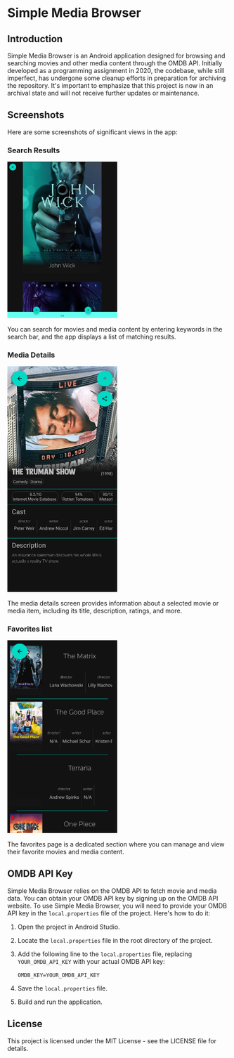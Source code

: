 # Simple Media Browser


## Introduction

Simple Media Browser is an Android application designed for browsing and searching movies and other media content through the OMDB API. Initially developed as a programming assignment in 2020, the codebase, while still imperfect, has undergone some cleanup efforts in preparation for archiving the repository. It's important to emphasize that this project is now in an archival state and will not receive further updates or maintenance.

## Screenshots

Here are some screenshots of significant views in the app:

### Search Results

<img src="screenshots/search_results.png" alt="Search Results" width="250"/>

You can search for movies and media content by entering keywords in the search bar, and the app displays a list of matching results.

### Media Details

<img src="screenshots/media_details.png" alt="Media Details" width="250"/>

The media details screen provides information about a selected movie or media item, including its title, description, ratings, and more.

### Favorites list

<img src="screenshots/favorites_list.png" alt="Favorites list" width="250"/>

The favorites page is a dedicated section where you can manage and view their favorite movies and media content.

## OMDB API Key

Simple Media Browser relies on the OMDB API to fetch movie and media data. You can obtain your OMDB API key by signing up on the OMDB API website.
To use Simple Media Browser, you will need to provide your OMDB API key in the `local.properties` file of the project. Here's how to do it:

1. Open the project in Android Studio.

2. Locate the `local.properties` file in the root directory of the project.

3. Add the following line to the `local.properties` file, replacing `YOUR_OMDB_API_KEY` with your actual OMDB API key:

   ```properties
   OMDB_KEY=YOUR_OMDB_API_KEY
   ```
4. Save the `local.properties` file.

5. Build and run the application.

## License
This project is licensed under the MIT License - see the LICENSE file for details.